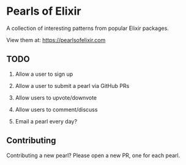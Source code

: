 # Pearls of Elixir

A collection of interesting patterns from popular Elixir packages.

View them at: https://pearlsofelixir.com

## TODO

 1. Allow a user to sign up
 2. Allow a user to submit a pearl via GitHub PRs

 3. Allow users to upvote/downvote
 4. Allow users to comment/discuss

 5. Email a pearl every day?

## Contributing

Contributing a new pearl? Please open a new PR, one for each pearl.
